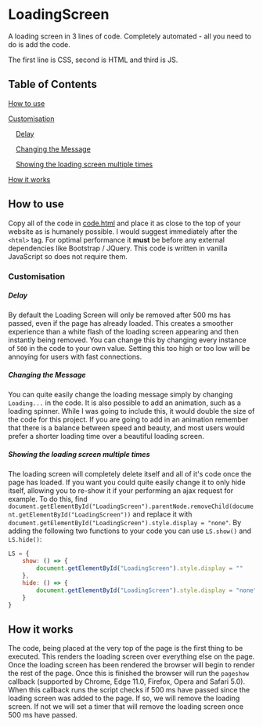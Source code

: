# LoadingScreen

A loading screen in 3 lines of code. Completely automated - all you need to do is add the code.

The first line is CSS, second is HTML and third is JS.

## Table of Contents

[How to use](#how-to-use)

[Customisation](#customisation)

&nbsp;&nbsp;&nbsp;&nbsp;[Delay](#delay)

&nbsp;&nbsp;&nbsp;&nbsp;[Changing the Message](#changing-the-message)

&nbsp;&nbsp;&nbsp;&nbsp;[Showing the loading screen multiple times](#showing-the-loading-screen-multiple-times)

[How it works](#how-it-works)

## How to use

Copy all of the code in [code.html](https://raw.githubusercontent.com/cyruscook/LoadingScreen/master/code.html) and place it as close to the top of your website as is humanely possible. I would suggest immediately after the `<html>` tag. For optimal performance it **must** be before any external dependencies like Bootstrap / JQuery. This code is written in vanilla JavaScript so does not require them.

### Customisation

##### Delay

By default the Loading Screen will only be removed after 500 ms has passed, even if the page has already loaded. This creates a smoother experience than a white flash of the loading screen appearing and then instantly being removed. You can change this by changing every instance of `500` in the code to your own value. Setting this too high or too low will be annoying for users with fast connections.

##### Changing the Message

You can quite easily change the loading message simply by changing `Loading...` in the code. It is also possible to add an animation, such as a loading spinner. While I was going to include this, it would double the size of the code for this project. If you are going to add in an animation remember that there is a balance between speed and beauty, and most users would prefer a shorter loading time over a beautiful loading screen.

##### Showing the loading screen multiple times

The loading screen will completely delete itself and all of it's code once the page has loaded. If you want you could quite easily change it to only hide itself, allowing you to re-show it if your performing an ajax request for example.
To do this, find `document.getElementById("LoadingScreen").parentNode.removeChild(document.getElementById("LoadingScreen"))` and replace it with `document.getElementById("LoadingScreen").style.display = "none"`.
By adding the following two functions to your code you can use `LS.show()` and `LS.hide()`:
```javascript
LS = {
	show: () => {
		document.getElementById("LoadingScreen").style.display = ""
	},
	hide: () => {
		document.getElementById("LoadingScreen").style.display = "none"
	}
}
```

## How it works

The code, being placed at the very top of the page is the first thing to be executed. This renders the loading screen over everything else on the page. Once the loading screen has been rendered the browser will begin to render the rest of the page. 
Once this is finished the browser will run the `pageshow` callback (supported by Chrome, Edge 11.0, Firefox, Opera and Safari 5.0). 
When this callback runs the script checks if 500 ms have passed since the loading screen was added to the page. If so, we will remove the loading screen. If not we will set a timer that will remove the loading screen once 500 ms have passed.